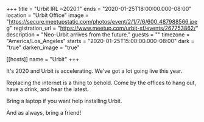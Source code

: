 +++
title = "Urbit IRL ~2020.1"
ends = "2020-01-25T18:00:00.000-08:00"
location = "Urbit Office"
image = "https://secure.meetupstatic.com/photos/event/2/1/7/6/600_487988566.jpeg"
registration_url = "https://www.meetup.com/urbit-sf/events/267753862/"
description = "Neo-Urbit arrives from the future."
guests = ""
timezone = "America/Los_Angeles"
starts = "2020-01-25T15:00:00.000-08:00"
dark = "true"
darken_image = "true"

[[hosts]]
name = "Urbit"
+++

It's 2020 and Urbit is accelerating. We've got a lot going live this year.

Replacing the internet is a thing to behold. Come by the offices to hang out, have a drink, and hear the latest.

Bring a laptop if you want help installing Urbit.

And as always, bring a friend!
